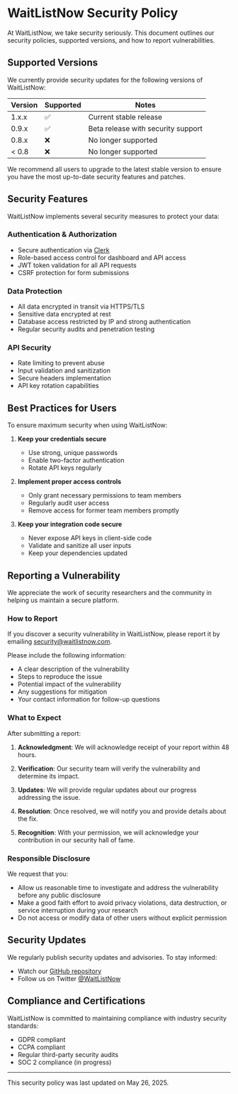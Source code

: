 # WaitListNow Security Policy

At WaitListNow, we take security seriously. This document outlines our security policies, supported versions, and how to report vulnerabilities.

## Supported Versions

We currently provide security updates for the following versions of WaitListNow:

| Version | Supported          | Notes                                    |
| ------- | ------------------ | ---------------------------------------- |
| 1.x.x   | :white_check_mark: | Current stable release                   |
| 0.9.x   | :white_check_mark: | Beta release with security support       |
| 0.8.x   | :x:                | No longer supported                      |
| < 0.8   | :x:                | No longer supported                      |

We recommend all users to upgrade to the latest stable version to ensure you have the most up-to-date security features and patches.

## Security Features

WaitListNow implements several security measures to protect your data:

### Authentication & Authorization
- Secure authentication via [Clerk](https://clerk.com/)
- Role-based access control for dashboard and API access
- JWT token validation for all API requests
- CSRF protection for form submissions

### Data Protection
- All data encrypted in transit via HTTPS/TLS
- Sensitive data encrypted at rest
- Database access restricted by IP and strong authentication
- Regular security audits and penetration testing

### API Security
- Rate limiting to prevent abuse
- Input validation and sanitization
- Secure headers implementation
- API key rotation capabilities

## Best Practices for Users

To ensure maximum security when using WaitListNow:

1. **Keep your credentials secure**
   - Use strong, unique passwords
   - Enable two-factor authentication
   - Rotate API keys regularly

2. **Implement proper access controls**
   - Only grant necessary permissions to team members
   - Regularly audit user access
   - Remove access for former team members promptly

3. **Keep your integration code secure**
   - Never expose API keys in client-side code
   - Validate and sanitize all user inputs
   - Keep your dependencies updated

## Reporting a Vulnerability

We appreciate the work of security researchers and the community in helping us maintain a secure platform.

### How to Report

If you discover a security vulnerability in WaitListNow, please report it by emailing [security@waitlistnow.com](mailto:security@waitlistnow.com).

Please include the following information:
- A clear description of the vulnerability
- Steps to reproduce the issue
- Potential impact of the vulnerability
- Any suggestions for mitigation
- Your contact information for follow-up questions

### What to Expect

After submitting a report:

1. **Acknowledgment**: We will acknowledge receipt of your report within 48 hours.

2. **Verification**: Our security team will verify the vulnerability and determine its impact.

3. **Updates**: We will provide regular updates about our progress addressing the issue.

4. **Resolution**: Once resolved, we will notify you and provide details about the fix.

5. **Recognition**: With your permission, we will acknowledge your contribution in our security hall of fame.

### Responsible Disclosure

We request that you:
- Allow us reasonable time to investigate and address the vulnerability before any public disclosure
- Make a good faith effort to avoid privacy violations, data destruction, or service interruption during your research
- Do not access or modify data of other users without explicit permission

## Security Updates

We regularly publish security updates and advisories. To stay informed:

- Watch our [GitHub repository](https://github.com/alexgutscher26/WaitListNow)
- Follow us on Twitter [@WaitListNow](https://twitter.com/waitlistnow)

## Compliance and Certifications

WaitListNow is committed to maintaining compliance with industry security standards:

- GDPR compliant
- CCPA compliant
- Regular third-party security audits
- SOC 2 compliance (in progress)

---

This security policy was last updated on May 26, 2025.
